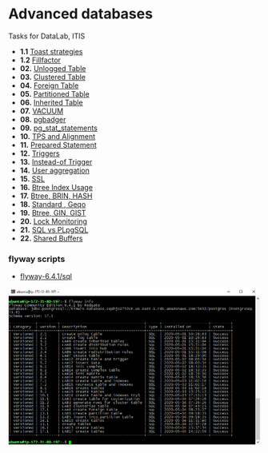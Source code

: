 # Advanced databases
 Tasks for DataLab, ITIS

+ **1.1** [Toast strategies](01.1%20Toast%20strategies)
+ **1.2** [Fillfactor](01.2%20Fillfactor)
+ **02\.** [Unlogged Table](02.%20Unlogged%20Table)
+ **03\.** [Clustered Table](03.%20Clustered%20Table)
+ **04\.** [Foreign Table](04.%20Foreign%20Table)
+ **05\.** [Partitioned Table](05.%20Partitioned%20Table)
+ **06\.** [Inherited Table](06.%20Inherited%20Table)
+ **07\.** [VACUUM](07.%20VACUUM)
+ **08\.** [pgbadger](08.%20pgbadger)
+ **09\.** [pg_stat_statements](09.%20pg_stat_statements)
+ **10\.** [TPS and Alignment](10.%20TPS%20and%20Alignment)
+ **11\.** [Prepared Statement](11.%20Prepared%20Statement)
+ **12\.** [Triggers](12.%20Triggers)
+ **13\.** [Instead-of Trigger](13.%20Instead-of%20Trigger)
+ **14\.** [User aggregation](14.%20User%20aggregation)
+ **15\.** [SSL](15.%20SSL)
+ **16\.** [Btree Index Usage](16.%20Btree%20Index%20Usage)
+ **17\.** [Btree, BRIN, HASH](17.%20Btree,%20BRIN,%20HASH)
+ **18\.** [Standard , Geqo](18.%20Standard%20,%20Geqo)
+ **19\.** [Btree, GIN, GIST](19.%20Btree,%20GIN,%20GIST)
+ **20\.** [Lock Monitoring](20.%20Lock%20Monitoring)
+ **21\.** [SQL vs PLpgSQL](21.%20SQL%20vs%20PLpgSQL)
+ **22\.** [Shared Buffers](22.%20Shared%20Buffers)

### flyway scripts
+ [flyway-6.4.1/sql](flyway-6.4.1/sql)

![](flyway-6.4.1/1.png)
